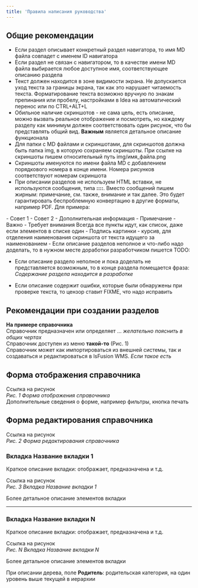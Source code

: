 ```yaml
---
title: 'Правила написания руководства'
---
```


## Общие рекомендации
- Если раздел описывает конкретный раздел навигатора, то имя MD файла совпадет с именем ID навигатора
- Если раздел не связан с навигатором, то в качестве имени MD файла выбирается любое доступное имя, соответствующее
  описанию раздела
- Текст должен находится в зоне видимости экрана. Не допускается уход текста за границы экрана, так как это нарушает
  читаемость текста. Форматирование текста возможно вручную по знакам препинания или пробелу, настройками в Idea на 
  автоматический перенос или по CTRL+ALT+L
- Обильное наличие скриншотов - не сама цель, есть описание, можно вызвать реальное отображение и посмотреть,
  но каждому разделу как минимум должен соответствовать один рисунок, что бы представлять общий вид. **Важным** является
  детальное описание функционала
- Для папки с MD файлами и скриншотами, для скриншотов должна быть папка img, в которую сохраняем скриншоты. При ссылке
  на скриншоты пишем относительный путь img/имя_файла.png 
- Скриншоты именуются по имени файла MD с добавлением порядкового номера в конце имени. Номера рисунков соответствуют
  номерам скриншота 
- При описании разделов не используем HTML вставки, не используются сообщения, типа **::::**. Вместо сообщений пишем жирным:
  примечание, см. также, внимание и так далее. Это будет гарантировать беспроблемную конвертацию в другие форматы,
  например PDF. Для примера:

<tip>
- Совет 1
- Совет 2
</tip>
<info>
- Дополнительная информация
- Примечание
</info>
<warning>
- Важно
- Требует внимания
</warning>
Всегда все пункты идут, как список, даже если элементов в списке один
- Подпись картинки - курсив, для отделения наименования скриншота от текста идущего за наименованием
- Если описание разделов неполное и что-либо надо доделать, то в нужном месте доработки разработчиком пишется TODO:  

  [//]: # (todo - этот текст приводится для примера: требуется доработка)
- Если описание раздело неполное и пока доделать не представляется возможным, то в конце раздела помещается фраза:
  _Содержание раздела находится в разработке_
- Если описание содержит ошибки, которые были обнаружены при проверке текста, то цензор ставит FIXME, что надо
  исправить

  [//]: # (fixme - этот текст приводится для примера: необходимо исправить)

## Рекомендации при создании разделов
**На примере справочника**<br/>
Справочник предназначен или определяет ... _желательно пояснить в общих чертах_<br/>
Справочник доступен из меню **такой-то** (Рис. 1)<br/>
Справочник может как импортироваться из внешней системы, так и создаваться и редактироваться в lsFusion WMS. _Если такое
есть_<br/>

## Форма отображения справочника

Ссылка на рисунок<br/> 
_Рис. 1 Форма отображения справочника<br/>_
Дополнительные сведения о форме, например фильтры, кнопка печать


## Форма редактирования справочника

Ссылка на рисунок<br/>
_Рис. 2 Форма редактирования справочника<br/>_

### Вкладка Название вкладки 1
Краткое описание вкладки: отображает, предназначена и т.д.

Ссылка на рисунок<br/>
_Рис. 3 Вкладка Название вкладки 1<br/>_

Более детальное описание элементов вкладки
***

### Вкладка Название вкладки N
Краткое описание вкладки: отображает, предназначена и т.д.

Ссылка на рисунок<br/>
_Рис. N Вкладка Название вкладки N<br/>_

Более детальное описание элементов вкладки



При описании дерева, поле **Родитель**: родительская категория, на один уровень выше текущей в иерархии
